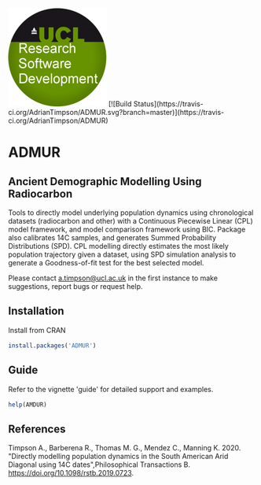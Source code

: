 <img src="logo.png" alt="UCL">
[![Build Status](https://travis-ci.org/AdrianTimpson/ADMUR.svg?branch=master)](https://travis-ci.org/AdrianTimpson/ADMUR)

# ADMUR
## Ancient Demographic Modelling Using Radiocarbon

Tools to directly model underlying population dynamics using chronological datasets (radiocarbon and other) with a Continuous Piecewise Linear (CPL) model framework, and model comparison framework using BIC. Package also calibrates 14C samples, and generates Summed Probability Distributions (SPD).  CPL modelling directly estimates the most likely population trajectory given a dataset, using SPD simulation analysis to generate a Goodness-of-fit test for the best selected model.

Please contact a.timpson@ucl.ac.uk  in the first instance to make suggestions, report bugs or request help.

## Installation

Install from CRAN
``` r
install.packages('ADMUR')
```

## Guide

Refer to the vignette 'guide' for detailed support and examples.

``` r
help(AMDUR)
```

## References

<div id="ref-timpson-rstb.2020">

Timpson A., Barberena R., Thomas M. G., Mendez C., Manning K. 2020. "Directly modelling population dynamics in the South American Arid Diagonal using 14C dates",Philosophical Transactions B. <https://doi.org/10.1098/rstb.2019.0723>.

</div>